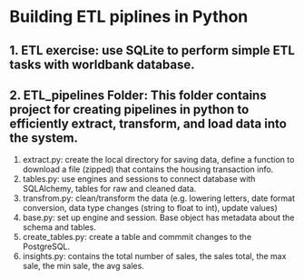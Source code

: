 # Building ETL piplines in Python

## 1. ETL exercise: use SQLite to perform simple ETL tasks with worldbank database.
## 2. ETL_pipelines Folder: This folder contains project for creating pipelines in python to efficiently extract, transform, and load data into the system.

1. extract.py: create the local directory for saving data, define a function to download a file (zipped) that contains the housing transaction info.
2. tables.py: use engines and sessions to connect database with SQLAlchemy, tables for raw and cleaned data.
3. transfrom.py: clean/transform the data (e.g. lowering letters,  date format conversion, data type changes (string to float to int), update values)
4. base.py: set up engine and session. Base object has metadata about the schema and tables.
5. create_tables.py: create a table and commmit changes to the PostgreSQL.
6. insights.py: contains the total number of sales, the sales total, the max sale, the min sale, the avg sales.


